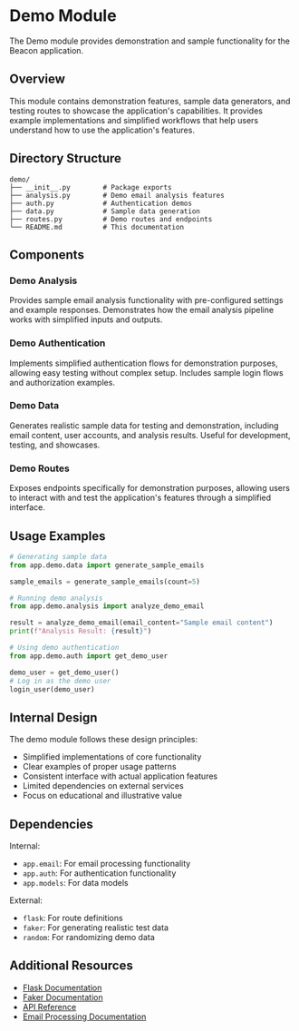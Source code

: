 # Demo Module

The Demo module provides demonstration and sample functionality for the Beacon application.

## Overview

This module contains demonstration features, sample data generators, and testing routes to showcase the application's capabilities. It provides example implementations and simplified workflows that help users understand how to use the application's features.

## Directory Structure

```
demo/
├── __init__.py        # Package exports
├── analysis.py        # Demo email analysis features
├── auth.py            # Authentication demos
├── data.py            # Sample data generation
├── routes.py          # Demo routes and endpoints
└── README.md          # This documentation
```

## Components

### Demo Analysis
Provides sample email analysis functionality with pre-configured settings and example responses. Demonstrates how the email analysis pipeline works with simplified inputs and outputs.

### Demo Authentication
Implements simplified authentication flows for demonstration purposes, allowing easy testing without complex setup. Includes sample login flows and authorization examples.

### Demo Data
Generates realistic sample data for testing and demonstration, including email content, user accounts, and analysis results. Useful for development, testing, and showcases.

### Demo Routes
Exposes endpoints specifically for demonstration purposes, allowing users to interact with and test the application's features through a simplified interface.

## Usage Examples

```python
# Generating sample data
from app.demo.data import generate_sample_emails

sample_emails = generate_sample_emails(count=5)

# Running demo analysis
from app.demo.analysis import analyze_demo_email

result = analyze_demo_email(email_content="Sample email content")
print(f"Analysis Result: {result}")

# Using demo authentication
from app.demo.auth import get_demo_user

demo_user = get_demo_user()
# Log in as the demo user
login_user(demo_user)
```

## Internal Design

The demo module follows these design principles:
- Simplified implementations of core functionality
- Clear examples of proper usage patterns
- Consistent interface with actual application features
- Limited dependencies on external services
- Focus on educational and illustrative value

## Dependencies

Internal:
- `app.email`: For email processing functionality
- `app.auth`: For authentication functionality
- `app.models`: For data models

External:
- `flask`: For route definitions
- `faker`: For generating realistic test data
- `random`: For randomizing demo data

## Additional Resources

- [Flask Documentation](https://flask.palletsprojects.com/)
- [Faker Documentation](https://faker.readthedocs.io/)
- [API Reference](../../docs/sphinx/build/html/api.html)
- [Email Processing Documentation](../../docs/email_processing.md) 